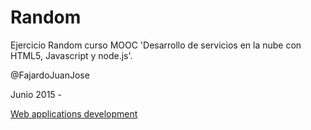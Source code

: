 <h1>Random</h1>
<p>Ejercicio Random curso MOOC 'Desarrollo de servicios en la nube con HTML5, Javascript y node.js'.</p>
<p>@FajardoJuanJose</p>
<p>Junio 2015 - </p>
<p><a href="http://webappdevm.blogspot.com.es/">Web applications development</a></p>
